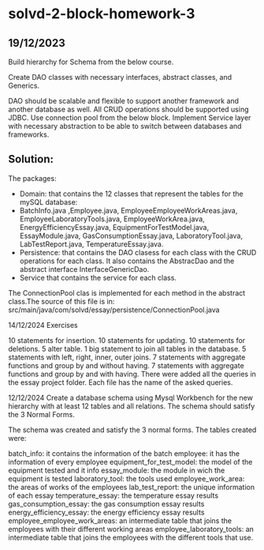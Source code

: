 # solvd-2-block-homework-3

## 19/12/2023
Build hierarchy for Schema from the below course.

Create DAO classes with necessary interfaces, abstract classes, and Generics.  

DAO should be scalable and flexible to support another framework and another database as well. All CRUD operations should be supported using JDBC. Use connection pool from the below block.
Implement Service layer with necessary abstraction to be able to switch between databases and frameworks.

## Solution:

The packages:
* Domain: that contains the 12 classes that represent the tables for the mySQL database:
* BatchInfo.java ,Employee.java, EmployeeEmployeeWorkAreas.java, EmployeeLaboratoryTools.java, 
EmployeeWorkArea.java, EnergyEfficiencyEssay.java,
  EquipmentForTestModel.java, EssayModule.java, GasConsumptionEssay.java, 
LaboratoryTool.java, LabTestReport.java, TemperatureEssay.java.
* Persistence: that contains the DAO clasess for each class with the CRUD operations for each class.
It also contains the AbstracDao and the abstract interface InterfaceGenericDao.
* Service that contains the service for each class.

The ConnectionPool clas is implemented for each method in the abstract class.The source of this file is in:
src/main/java/com/solvd/essay/persistence/ConnectionPool.java

14/12/2024
Exercises

10 statements for insertion.
10 statements for updating.
10 statements for deletions.
5 alter table.
1 big statement to join all tables in the database.
5 statements with left, right, inner, outer joins.
7 statements with aggregate functions and group by and without having.
7 statements with aggregate functions and group by and with having.
There were added all the queries in the essay project folder. Each file has the name of the asked queries.

12/12/2024
Create a database schema using Mysql Workbench for the new hierarchy with at least 12 tables and all relations. The schema should satisfy the 3 Normal Forms.

The schema was created and satisfy the 3 normal forms. The tables created were:

batch_info: it contains the information of the batch
employee: it has the information of every employee
equipment_for_test_model: the model of the equipment tested and it info
essay_module: the module in wich the equipment is tested
laboratory_tool: the tools used
employee_work_area: the areas of works of the employees
lab_test_report: the unique information of each essay
temperature_essay: the temperature essay results
gas_consumption_essay: the gas consumption essay results
energy_efficiency_essay: the energy efficiency essay results
employee_employee_work_areas: an intermediate table that joins the employees with their different working areas
employee_laboratory_tools: an intermediate table that joins the employees with the different tools that use.